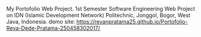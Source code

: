 My Portofolio Web Project.
1st Semester Software Engineering Web Project on IDN (Islamic Development Network) Politechnic, Jonggol, Bogor, West Java, Indonesia.
demo site: https://revanpratama25.github.io/Portofolio-Reva-Dede-Pratama-250458302017/

